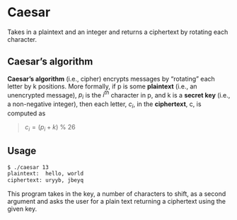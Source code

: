 # Caesar

Takes in a plaintext and an integer and returns a ciphertext by rotating each character.

## Caesar’s algorithm

**Caesar’s algorithm** (i.e., cipher) encrypts messages by “rotating” each letter by k positions. More formally, if p is some **plaintext** (i.e., an unencrypted message), $p_{i}$ is the $i^{th}$ character in p, and k is a **secret key** (i.e., a non-negative integer), then each letter, $c_i$, in the **ciphertext**, c, is computed as

> $c_{i} = (p_i + k)$ % 26

## Usage

```bash
$ ./caesar 13
plaintext:  hello, world
ciphertext: uryyb, jbeyq
```

This program takes in the key, a number of characters to shift, as a second argument and asks the user for a plain text returning a ciphertext using the given key.
